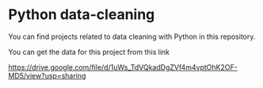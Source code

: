 # Python data-cleaning
You can find projects related to data cleaning with Python in this repository.

You can get the data for this project from this link

https://drive.google.com/file/d/1uWs_TdVQkadDgZVf4m4vptOhK2OF-MD5/view?usp=sharing
